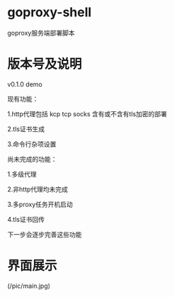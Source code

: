 # goproxy-shell

goproxy服务端部署脚本

# 版本号及说明
v0.1.0 demo

现有功能：

1.http代理包括 kcp tcp socks 含有或不含有tls加密的部署

2.tls证书生成

3.命令行杂项设置

尚未完成的功能：

1.多级代理

2.非http代理均未完成

3.多proxy任务开机启动

4.tls证书回传

下一步会逐步完善这些功能

# 界面展示
(/pic/main.jpg)
